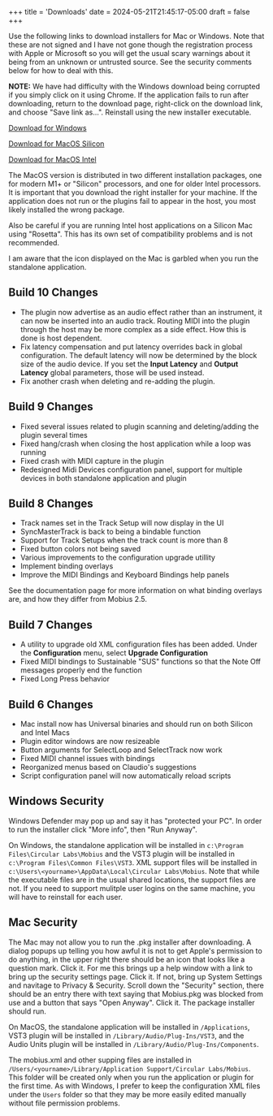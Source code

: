 +++
title = 'Downloads'
date = 2024-05-21T21:45:17-05:00
draft = false
+++

Use the following links to download installers for Mac or Windows.  Note that these are not signed and I have not gone though the registration process with Apple or Microsoft so you will get the usual scary warnings about it being from an unknown or untrusted source.  See the security comments below for how to deal with this.

**NOTE:** We have had difficulty with the Windows download being corrupted if you simply click on it using Chrome.  If the application fails to run after downloading, return to the download page, right-click on the download link, and choose "Save link as...".   Reinstall using the new installer executable.

[Download for Windows](https://www.hairycrazyants.com/MobiusSetup.exe)

[Download for MacOS Silicon](https://www.hairycrazyants.com/Mobius.pkg)

[Download for MacOS Intel](https://www.hairycrazyants.com/MobiusIntel.pkg)

The MacOS version is distributed in two different installation packages, one for modern M1+ or "Silicon" processors, and one for older Intel processors.  It is important that you download the right installer for your machine.  If the application does not run or the plugins fail to appear in the host, you most likely installed the wrong package.

Also be careful if you are running Intel host applications on a Silicon Mac using "Rosetta".  This has its own set of compatibility problems and is not recommended.

I am aware that the icon displayed on the Mac is garbled when you run the standalone application.

## Build 10 Changes

- The plugin now advertise as an audio effect rather than an instrument, it can now be inserted into an audio track.  Routing MIDI into the plugin through the host may be more complex as a side effect.  How this is done is host dependent.
- Fix latency compensation and put latency overrides back in global configuration.  The default latency will now be determined by the block size of the audio device.  If you set the **Input Latency** and **Output Latency** global parameters, those will be used instead.
- Fix another crash when deleting and re-adding the plugin.

## Build 9 Changes

- Fixed several issues related to plugin scanning and deleting/adding the plugin several times
- Fixed hang/crash when closing the host application while a loop was running
- Fixed crash with MIDI capture in the plugin
- Redesigned Midi Devices configuration panel, support for multiple devices in both standalone application and plugin


## Build 8 Changes
- Track names set in the Track Setup will now display in the UI
- SyncMasterTrack is back to being a bindable function
- Support for Track Setups when the track count is more than 8
- Fixed button colors not being saved
- Various improvements to the configuration upgrade utillity
- Implement binding overlays
- Improve the MIDI Bindings and Keyboard Bindings help panels

See the documentation page for more information on what binding overlays are, and how they differ from Mobius 2.5.

## Build 7 Changes

- A utility to upgrade old XML configuration files has been added.  Under the **Configuration** menu, select **Upgrade Configuration**
- Fixed MIDI bindings to Sustainable "SUS" functions so that the Note Off messages properly end the function
- Fixed Long Press behavior

## Build 6 Changes

- Mac install now has Universal binaries and should run on both Silicon and Intel Macs
- Plugin editor windows are now resizeable
- Button arguments for SelectLoop and SelectTrack now work
- Fixed MIDI channel issues with bindings
- Reorganized menus based on Claudio's suggestions
- Script configuration panel will now automatically reload scripts

## Windows Security

Windows Defender may pop up and say it has "protected your PC".  In order to run the installer click "More info", then "Run Anyway".

On Windows, the standalone application will be installed in `c:\Program Files\Circular Labs\Mobius` and the VST3 plugin will be installed
in `c:\Program Files\Common Files\VST3`.   XML support files will be installed in `c:\Users\<yourname>\AppData\Local\Circular Labs\Mobius`.
Note that while the executable files are in the usual shared locations, the support files are not.  If you need to support mulitple user logins on
the same machine, you will have to reinstall for each user.

## Mac Security

The Mac may not allow you to run the .pkg installer after downloading.  A dialog popups up telling you how awful it is not to get Apple's permission to do anything, in the upper right there should be an icon that looks like a question mark.  Click it.  For me this brings up a help window with a link to bring up the security settings page.  Click it.  If not, bring up System Settings and navitage to Privacy & Security.  Scroll down the "Security" section, there should be an entry there with text saying that Mobius.pkg was blocked from use and a button that says "Open Anyway".  Click it.  The package installer should run.

On MacOS, the standalone application will be installed in `/Applications`, VST3 plugin will be installed in `/Library/Audio/Plug-Ins/VST3`, and the Audio Units plugin will be installed in `/Library/Audio/Plug-Ins/Components`.

The mobius.xml and other supping files are installed in `/Users/<yourname>/Library/Application Support/Circular Labs/Mobius`.  This folder will be created only when you run the application or plugin for the first time.  As with Windows, I prefer to keep the configuration XML files under the `Users` folder so that they may be more easily edited manually without file permission problems.





